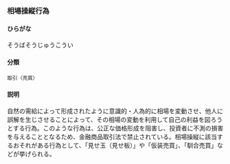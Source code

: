 <div style="display:none;">

## [あ行](securities-terms?id=あ行)
## [か行](securities-terms?id=か行)
## [さ行](securities-terms?id=さ行)

</div>

### 相場操縦行為

#### ひらがな

そうばそうじゅうこうい

#### 分類

`取引（売買）`

#### 説明

自然の需給によって形成されたように意識的・人為的に相場を変動させ、他人に誤解を生じさせることによって、その相場の変動を利用して自己の利益を図ろうとする行為。このような行為は、公正な価格形成を阻害し、投資者に不測の損害を与えることとなるため、金融商品取引法で禁止されている。相場操縦に該当するおそれがある行為として、「見せ玉（見せ板）」や「仮装売買」、「馴合売買」などが挙げられる。

<div style="display:none;">

## [た行](securities-terms?id=た行)
## [な行](securities-terms?id=な行)
## [は行](securities-terms?id=は行)
## [ま行](securities-terms?id=ま行)
## [や行](securities-terms?id=や行)
## [ら行](securities-terms?id=ら行)
## [わ行](securities-terms?id=わ行)
## [英数字・記号](securities-terms?id=英数字・記号)

</div>

